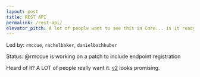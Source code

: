 ```yaml
---
layout: post
title: REST API
permalink: /rest-api/
elevator_pitch: A lot of people want to see this in Core... is it ready?
---
```


Led by: `rmccue`, `rachelbaker`, `danielbachhuber`

Status:
@rmccue is working on a patch to include endpoint registration

Heard of it? A LOT of people really want it. [v2](http://v2.wp-api.org/) looks promising.